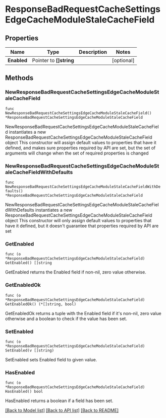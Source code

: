 # ResponseBadRequestCacheSettingsEdgeCacheModuleStaleCacheField

## Properties

Name | Type | Description | Notes
------------ | ------------- | ------------- | -------------
**Enabled** | Pointer to **[]string** |  | [optional] 

## Methods

### NewResponseBadRequestCacheSettingsEdgeCacheModuleStaleCacheField

`func NewResponseBadRequestCacheSettingsEdgeCacheModuleStaleCacheField() *ResponseBadRequestCacheSettingsEdgeCacheModuleStaleCacheField`

NewResponseBadRequestCacheSettingsEdgeCacheModuleStaleCacheField instantiates a new ResponseBadRequestCacheSettingsEdgeCacheModuleStaleCacheField object
This constructor will assign default values to properties that have it defined,
and makes sure properties required by API are set, but the set of arguments
will change when the set of required properties is changed

### NewResponseBadRequestCacheSettingsEdgeCacheModuleStaleCacheFieldWithDefaults

`func NewResponseBadRequestCacheSettingsEdgeCacheModuleStaleCacheFieldWithDefaults() *ResponseBadRequestCacheSettingsEdgeCacheModuleStaleCacheField`

NewResponseBadRequestCacheSettingsEdgeCacheModuleStaleCacheFieldWithDefaults instantiates a new ResponseBadRequestCacheSettingsEdgeCacheModuleStaleCacheField object
This constructor will only assign default values to properties that have it defined,
but it doesn't guarantee that properties required by API are set

### GetEnabled

`func (o *ResponseBadRequestCacheSettingsEdgeCacheModuleStaleCacheField) GetEnabled() []string`

GetEnabled returns the Enabled field if non-nil, zero value otherwise.

### GetEnabledOk

`func (o *ResponseBadRequestCacheSettingsEdgeCacheModuleStaleCacheField) GetEnabledOk() (*[]string, bool)`

GetEnabledOk returns a tuple with the Enabled field if it's non-nil, zero value otherwise
and a boolean to check if the value has been set.

### SetEnabled

`func (o *ResponseBadRequestCacheSettingsEdgeCacheModuleStaleCacheField) SetEnabled(v []string)`

SetEnabled sets Enabled field to given value.

### HasEnabled

`func (o *ResponseBadRequestCacheSettingsEdgeCacheModuleStaleCacheField) HasEnabled() bool`

HasEnabled returns a boolean if a field has been set.


[[Back to Model list]](../README.md#documentation-for-models) [[Back to API list]](../README.md#documentation-for-api-endpoints) [[Back to README]](../README.md)


